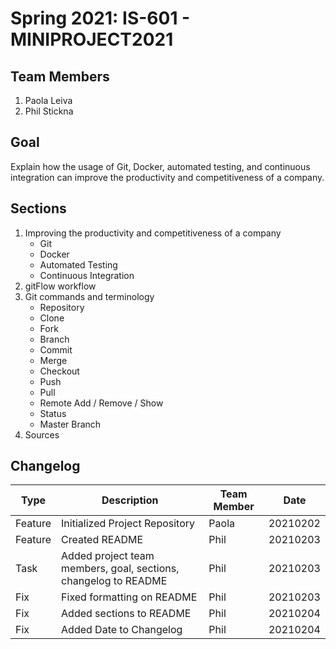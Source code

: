 # Spring 2021: IS-601 - MINIPROJECT2021

## Team Members

1. Paola Leiva
2. Phil Stickna

## Goal

Explain how the usage of Git, Docker, automated testing, and continuous integration can improve the productivity and competitiveness of a company.

## Sections

1. Improving the productivity and competitiveness of a company 
    * Git
    * Docker
    * Automated Testing
    * Continuous Integration
2. gitFlow workflow
3. Git commands and terminology
    * Repository
    * Clone
    * Fork
    * Branch
    * Commit
    * Merge
    * Checkout
    * Push
    * Pull 
    * Remote Add / Remove / Show
    * Status
    * Master Branch
4. Sources

## Changelog
**Type** | **Description** | **Team Member** | **Date**
------ | ------ | ------ | ------
Feature | Initialized Project Repository | Paola | 20210202
Feature | Created README | Phil | 20210203
Task | Added project team members, goal, sections, changelog to README | Phil | 20210203
Fix | Fixed formatting on README | Phil | 20210203
Fix | Added sections to README | Phil | 20210204
Fix | Added Date to Changelog | Phil | 20210204